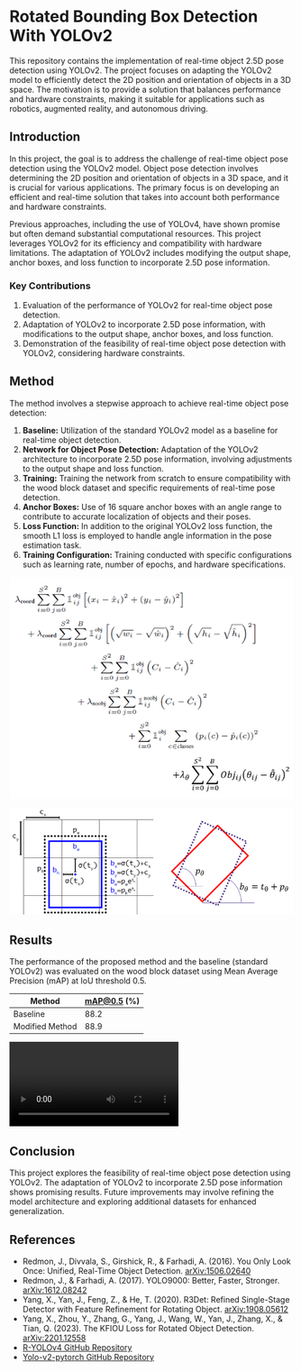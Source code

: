 # Rotated Bounding Box Detection With YOLOv2

This repository contains the implementation of real-time object 2.5D pose detection using YOLOv2. The project focuses on adapting the YOLOv2 model to efficiently detect the 2D position and orientation of objects in a 3D space. The motivation is to provide a solution that balances performance and hardware constraints, making it suitable for applications such as robotics, augmented reality, and autonomous driving.

## Introduction

In this project, the goal is to address the challenge of real-time object pose detection using the YOLOv2 model. Object pose detection involves determining the 2D position and orientation of objects in a 3D space, and it is crucial for various applications. The primary focus is on developing an efficient and real-time solution that takes into account both performance and hardware constraints.

Previous approaches, including the use of YOLOv4, have shown promise but often demand substantial computational resources. This project leverages YOLOv2 for its efficiency and compatibility with hardware limitations. The adaptation of YOLOv2 includes modifying the output shape, anchor boxes, and loss function to incorporate 2.5D pose information.

### Key Contributions

1. Evaluation of the performance of YOLOv2 for real-time object pose detection.
2. Adaptation of YOLOv2 to incorporate 2.5D pose information, with modifications to the output shape, anchor boxes, and loss function.
3. Demonstration of the feasibility of real-time object pose detection with YOLOv2, considering hardware constraints.

## Method

The method involves a stepwise approach to achieve real-time object pose detection:

1. **Baseline:** Utilization of the standard YOLOv2 model as a baseline for real-time object detection.
2. **Network for Object Pose Detection:** Adaptation of the YOLOv2 architecture to incorporate 2.5D pose information, involving adjustments to the output shape and loss function.
3. **Training:** Training the network from scratch to ensure compatibility with the wood block dataset and specific requirements of real-time pose detection.
4. **Anchor Boxes:** Use of 16 square anchor boxes with an angle range to contribute to accurate localization of objects and their poses.
5. **Loss Function:** In addition to the original YOLOv2 loss function, the smooth L1 loss is employed to handle angle information in the pose estimation task.
6. **Training Configuration:** Training conducted with specific configurations such as learning rate, number of epochs, and hardware specifications.

![Loss function](images/loss.png)

![Anchor boxes](images/anchor_box.png)

## Results

The performance of the proposed method and the baseline (standard YOLOv2) was evaluated on the wood block dataset using Mean Average Precision (mAP) at IoU threshold 0.5.

| Method             | mAP@0.5 (%) |
|--------------------|-------------|
| Baseline           | 88.2        |
| Modified Method    | 88.9        |

![Demo](images/demo.mp4)

## Conclusion

This project explores the feasibility of real-time object pose detection using YOLOv2. The adaptation of YOLOv2 to incorporate 2.5D pose information shows promising results. Future improvements may involve refining the model architecture and exploring additional datasets for enhanced generalization.

## References

- Redmon, J., Divvala, S., Girshick, R., & Farhadi, A. (2016). You Only Look Once: Unified, Real-Time Object Detection. [arXiv:1506.02640](https://arxiv.org/abs/1506.02640)
- Redmon, J., & Farhadi, A. (2017). YOLO9000: Better, Faster, Stronger. [arXiv:1612.08242](https://arxiv.org/abs/1612.08242)
- Yang, X., Yan, J., Feng, Z., & He, T. (2020). R3Det: Refined Single-Stage Detector with Feature Refinement for Rotating Object. [arXiv:1908.05612](https://arxiv.org/abs/1908.05612)
- Yang, X., Zhou, Y., Zhang, G., Yang, J., Wang, W., Yan, J., Zhang, X., & Tian, Q. (2023). The KFIOU Loss for Rotated Object Detection. [arXiv:2201.12558](https://arxiv.org/abs/2201.12558)
- [R-YOLOv4 GitHub Repository](https://github.com/kunnnnethan/R-YOLOv4)
- [Yolo-v2-pytorch GitHub Repository](https://github.com/uvipen/Yolo-v2-pytorch)

